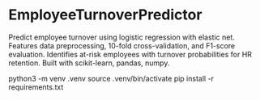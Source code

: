 # EmployeeTurnoverPredictor
Predict employee turnover using logistic regression with elastic net. Features data preprocessing, 10-fold cross-validation, and F1-score evaluation. Identifies at-risk employees with turnover probabilities for HR retention. Built with scikit-learn, pandas, numpy. 

python3 -m venv .venv
source .venv/bin/activate
pip install -r requirements.txt